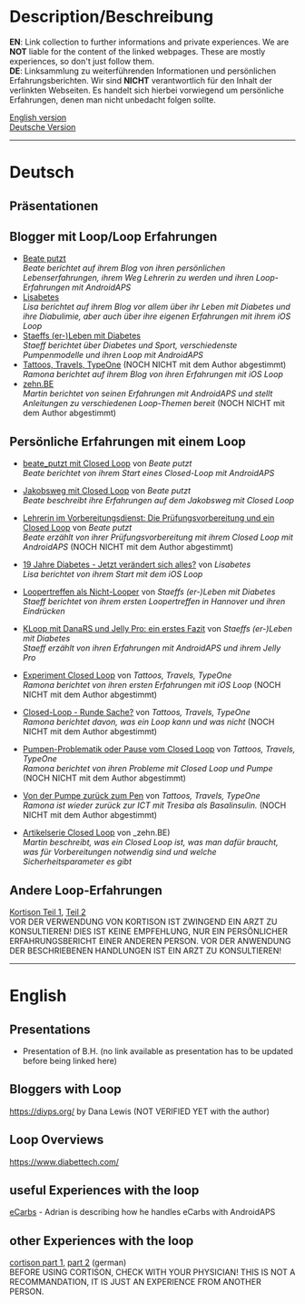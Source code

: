 # Description/Beschreibung
**EN**: Link collection to further informations and private experiences. We are **NOT** liable for the content of the linked webpages. These are mostly experiences, so don't just follow them.  
**DE**: Linksammlung zu weiterführenden Informationen und persönlichen Erfahrungsberichten. Wir sind **NICHT** verantwortlich für den Inhalt der verlinkten Webseiten. Es handelt sich hierbei vorwiegend um persönliche Erfahrungen, denen man nicht unbedacht folgen sollte.

[English version](#english)  
[Deutsche Version](#deutsch)

----

# Deutsch
## Präsentationen

## Blogger mit Loop/Loop Erfahrungen
- [Beate putzt](https://beateputzt.com/)  
_Beate berichtet auf ihrem Blog von ihren persönlichen Lebenserfahrungen, ihrem Weg Lehrerin zu werden und ihren Loop-Erfahrungen mit AndroidAPS_
- [Lisabetes](https://lisabetes.de/)  
_Lisa berichtet auf ihrem Blog vor allem über ihr Leben mit Diabetes und ihre Diabulimie, aber auch über ihre eigenen Erfahrungen mit ihrem iOS Loop_
- [Staeffs (er-)Leben mit Diabetes](http://diabetes-leben.com/)  
_Staeff berichtet über Diabetes und Sport, verschiedenste Pumpenmodelle und ihren Loop mit AndroidAPS_
- [Tattoos, Travels, TypeOne](http://www.tattoostravelstypeone.de) (NOCH NICHT mit dem Author abgestimmt)  
_Ramona berichtet auf ihrem Blog von ihren Erfahrungen mit iOS Loop_
- [zehn.BE](https://zehn.be/)  
_Martin berichtet von seinen Erfahrungen mit AndroidAPS und stellt Anleitungen zu verschiedenen Loop-Themen bereit_ (NOCH NICHT mit dem Author abgestimmt)

## Persönliche Erfahrungen mit einem Loop
- [beate_putzt mit Closed Loop](https://beateputzt.com/2018/04/13/beate_putzt-mit-closed-loop/) von _Beate putzt_  
_Beate berichtet von ihrem Start eines Closed-Loop mit AndroidAPS_
- [Jakobsweg mit Closed Loop](https://beateputzt.com/2018/11/09/oops-i-did-it-again-premiere-jakobsweg-mit-closed-loop/) von _Beate putzt_  
_Beate beschreibt ihre Erfahrungen auf dem Jakobsweg mit Closed Loop_
- [Lehrerin im Vorbereitungsdienst: Die Prüfungsvorbereitung und ein Closed Loop](https://beateputzt.com/2019/04/02/lehrerin-im-vorbereitungsdienst-pruefung-diabetes/) von _Beate putzt_  
_Beate erzählt von ihrer Prüfungsvorbereitung mit ihrem Closed Loop mit AndroidAPS_ (NOCH NICHT mit dem Author abgestimmt)

- [19 Jahre Diabetes - Jetzt verändert sich alles?](https://lisabetes.de/19-jahre-diabetes-jetzt-veraendert-sich-alles/)  von _Lisabetes_  
_Lisa berichtet von ihrem Start mit dem iOS Loop_

- [Loopertreffen als Nicht-Looper](http://diabetes-leben.com/2018/12/looper-treffen-smart-devices.html) von _Staeffs (er-)Leben mit Diabetes_  
_Staeff berichtet von ihrem ersten Loopertreffen in Hannover und ihren Eindrücken_
- [KLoop mit DanaRS und Jelly Pro: ein erstes Fazit](https://diabetes-leben.com/2019/01/loop-mit-danars.html) von _Staeffs (er-)Leben mit Diabetes_  
_Staeff erzählt von ihren Erfahrungen mit AndroidAPS und ihrem Jelly Pro_

- [Experiment Closed Loop](http://www.tattoostravelstypeone.de/closed-loop/) von _Tattoos, Travels, TypeOne_  
_Ramona berichtet von ihren ersten Erfahrungen mit iOS Loop_ (NOCH NICHT mit dem Author abgestimmt)
- [Closed-Loop - Runde Sache?](http://www.tattoostravelstypeone.de/diy-closed-loop-runde-sache/) von _Tattoos, Travels, TypeOne_  
_Ramona berichtet davon, was ein Loop kann und was nicht_ (NOCH NICHT mit dem Author abgestimmt)
- [Pumpen-Problematik oder Pause vom Closed Loop](http://www.tattoostravelstypeone.de/pause-vom-closed-loop/) von _Tattoos, Travels, TypeOne_  
_Ramona berichtet von ihren Probleme mit Closed Loop und Pumpe_ (NOCH NICHT mit dem Author abgestimmt)
- [Von der Pumpe zurück zum Pen](http://www.tattoostravelstypeone.de/pumpe-zu-pen/) von _Tattoos, Travels, TypeOne_  
_Ramona ist wieder zurück zur ICT mit Tresiba als Basalinsulin._ (NOCH NICHT mit dem Author abgestimmt)

- [Artikelserie Closed Loop](https://zehn.be/2017/11/11/artikelserie-closed-loop/) von _zehn.BE)  
_Martin beschreibt, was ein Closed Loop ist, was man dafür braucht, was für Vorbereitungen notwendig sind und welche Sicherheitsparameter es gibt_

## Andere Loop-Erfahrungen
[Kortison Teil 1](https://www.blood-sugar-lounge.de/2018/10/diabetes-typ-1-und-kortison-therapie-war-da-was-teil-1/), [Teil 2](https://www.blood-sugar-lounge.de/2018/11/diabetes-typ-1-und-kortison-therapie-war-da-was-teil-2/)  
VOR DER VERWENDUNG VON KORTISON IST ZWINGEND EIN ARZT ZU KONSULTIEREN! DIES IST KEINE EMPFEHLUNG, NUR EIN PERSÖNLICHER ERFAHRUNGSBERICHT EINER ANDEREN PERSON. VOR DER ANWENDUNG DER BESCHRIEBENEN HANDLUNGEN IST EIN ARZT ZU KONSULTIEREN!

----

# English
## Presentations
- Presentation of B.H. (no link available as presentation has to be updated before being linked here)

## Bloggers with Loop
https://diyps.org/ by Dana Lewis (NOT VERIFIED YET with the author)
## Loop Overviews
https://www.diabettech.com/

## useful Experiences with the loop
[eCarbs](https://adriansloop.blogspot.co.at/2018/04/page-margin-0.html) - Adrian is describing how he handles eCarbs with AndroidAPS

## other Experiences with the loop
[cortison part 1](https://www.blood-sugar-lounge.de/2018/10/diabetes-typ-1-und-kortison-therapie-war-da-was-teil-1/), [part 2](https://www.blood-sugar-lounge.de/2018/11/diabetes-typ-1-und-kortison-therapie-war-da-was-teil-2/) (german)  
BEFORE USING CORTISON, CHECK WITH YOUR PHYSICIAN! THIS IS NOT A RECOMMANDATION, IT IS JUST AN EXPERIENCE FROM ANOTHER PERSON.

